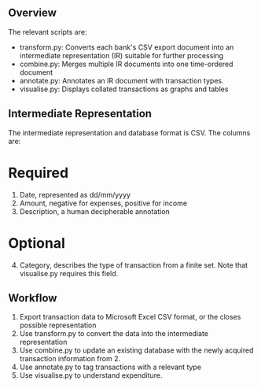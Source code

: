 Overview
--------

The relevant scripts are:

* transform.py: Converts each bank's CSV export document into an intermediate
    representation (IR) suitable for further processing
* combine.py: Merges multiple IR documents into one time-ordered document
* annotate.py: Annotates an IR document with transaction types.
* visualise.py: Displays collated transactions as graphs and tables

Intermediate Representation
---------------------------

The intermediate representation and database format is CSV. The columns are:

Required
========

1. Date, represented as dd/mm/yyyy
2. Amount, negative for expenses, positive for income
3. Description, a human decipherable annotation

Optional
========

4. Category, describes the type of transaction from a finite set. Note that
    visualise.py requires this field.

Workflow
--------

1. Export transaction data to Microsoft Excel CSV format, or the closes possible representation
2. Use transform.py to convert the data into the intermediate representation
3. Use combine.py to update an existing database with the newly acquired transaction information from 2.
4. Use annotate.py to tag transactions with a relevant type
5. Use visualise.py to understand expenditure.
